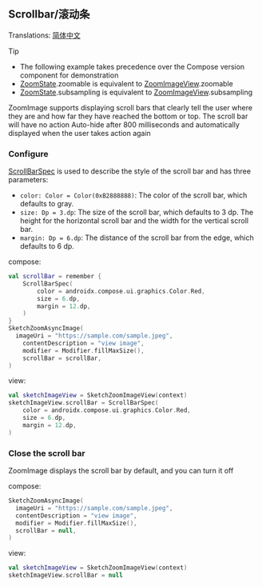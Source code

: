## Scrollbar/滚动条

Translations: [简体中文](scrollbar.zh.md)

> [!TIP]
> * The following example takes precedence over the Compose version component for demonstration
> * [ZoomState].zoomable is equivalent to [ZoomImageView].zoomable
> * [ZoomState].subsampling is equivalent to [ZoomImageView].subsampling

ZoomImage supports displaying scroll bars that clearly tell the user where they are and how far they
have reached the bottom or top. The scroll bar will have no action
Auto-hide after 800 milliseconds and automatically displayed when the user takes action again

### Configure

[ScrollBarSpec] is used to describe the style of the scroll bar and has three parameters:

* `color: Color = Color(0xB2888888)`: The color of the scroll bar, which defaults to gray.
* `size: Dp = 3.dp`: The size of the scroll bar, which defaults to 3 dp. The height for the
  horizontal
  scroll bar and the width for the vertical scroll bar.
* `margin: Dp = 6.dp`: The distance of the scroll bar from the edge, which defaults to 6 dp.

compose:

```kotlin
val scrollBar = remember {
    ScrollBarSpec(
        color = androidx.compose.ui.graphics.Color.Red,
        size = 6.dp,
        margin = 12.dp,
    )
}
SketchZoomAsyncImage(
  imageUri = "https://sample.com/sample.jpeg",
    contentDescription = "view image",
    modifier = Modifier.fillMaxSize(),
    scrollBar = scrollBar,
)
```

view:

```kotlin
val sketchImageView = SketchZoomImageView(context)
sketchImageView.scrollBar = ScrollBarSpec(
    color = androidx.compose.ui.graphics.Color.Red,
    size = 6.dp,
    margin = 12.dp,
)
```

### Close the scroll bar

ZoomImage displays the scroll bar by default, and you can turn it off

compose:

```kotlin
SketchZoomAsyncImage(
  imageUri = "https://sample.com/sample.jpeg",
  contentDescription = "view image",
  modifier = Modifier.fillMaxSize(),
  scrollBar = null,
)
```

view:

```kotlin
val sketchImageView = SketchZoomImageView(context)
sketchImageView.scrollBar = null
```

[ZoomImageView]: ../zoomimage-view/src/main/kotlin/com/github/panpf/zoomimage/ZoomImageView.kt

[ZoomImage]: ../zoomimage-compose/src/commonMain/kotlin/com/github/panpf/zoomimage/ZoomImage.kt

[ZoomState]: ../zoomimage-compose/src/commonMain/kotlin/com/github/panpf/zoomimage/compose/ZoomState.kt

[ScrollBarSpec]: ../zoomimage-compose/src/commonMain/kotlin/com/github/panpf/zoomimage/compose/zoom/ScrollBarSpec.kt